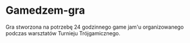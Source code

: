 # Gamedzem-gra
Gra stworzona na potrzebę 24 godzinnego game jam'u organizowanego podczas warsztatów Turnieju Trójgamicznego.
